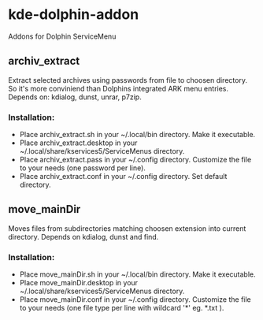 # kde-dolphin-addon
Addons for Dolphin ServiceMenu

## archiv_extract
Extract selected archives using passwords from file to choosen directory.
So it's more conviniend than Dolphins integrated ARK menu entries.
Depends on: kdialog, dunst, unrar, p7zip.

### Installation:
* Place archiv_extract.sh in your ~/.local/bin directory. Make it executable.
* Place archiv_extract.desktop in your ~/.local/share/kservices5/ServiceMenus directory.
* Place archiv_extract.pass in your ~/.config directory. Customize the file to your needs (one password per line).
* Place archiv_extract.conf in your ~/.config directory. Set default directory.

## move_mainDir
Moves files from subdirectories matching choosen extension into current directory.
Depends on kdialog, dunst and find.

### Installation:
* Place move_mainDir.sh in your ~/.local/bin directory. Make it executable.
* Place move_mainDir.desktop in your ~/.local/share/kservices5/ServiceMenus directory.
* Place move_mainDir.conf in your ~/.config directory. Customize the file to your needs (one file type per line with wildcard '*' eg. *.txt ).
